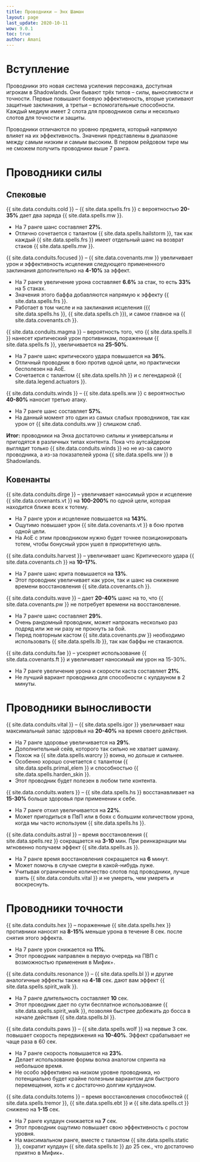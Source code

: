 ```yaml
---
title: Проводники – Энх Шаман
layout: page
last_update: 2020-10-11  
wow: 9.0.1
toc: true
author: Amani
---
```


# Вступление

Проводники это новая система усиления персонажа, доступная игрокам в Shadowlands. Они бывают трёх типов – силы, выносливости и точности. Первые повышают боевую эффективность, вторые усиливают защитные заклинания, а третьи – вспомогательные способности. Каждый медиум имеет 2 слота для проводников силы и несколько  слотов для точности и защиты.

Проводники отличаются по уровню предмета, который напрямую влияет на их эффективность. Значения представлены в диапазоне между самым низким и самым высоким. В первом рейдовом тире мы не сможем получить проводники выше 7 ранга.

# Проводники силы

## Спековые

{{ site.data.conduits.cold }} – {{ site.data.spells.frs }} с вероятностью **20-35%** дает два заряда {{ site.data.spells.mw }}.

* На 7 ранге шанс составляет **27%**.  
* Отлично сочетается с талантом {{ site.data.spells.hailstorm }}, так как каждый {{ site.data.spells.frs }} имеет отдельный шанс на возврат стаков {{ site.data.spells.mw }}.  

{{ site.data.conduits.focused }} – {{ site.data.covenants.mw }} увеличивает урон и эффективность исцеления следующего примененного заклинания дополнительно на **4-10%** за эффект.

* На 7 ранге увеличение урона составляет **6.6%** за стак, то есть **33%** на 5 стаках.  
* Значения этого баффа добавляются напрямую к эффекту {{ site.data.spells.frs }}.  
* Работает в том числе и на заклинания исцеления ({{ site.data.spells.hs }}, {{ site.data.spells.ch }}), и самое главное на {{ site.data.covenants.ch }}.  

{{ site.data.conduits.magma }} – вероятность того, что {{ site.data.spells.ll }} нанесет критический урон противникам, пораженным {{ site.data.spells.fs }}, увеличивается на **25-50%**.

* На 7 ранге шанс критического удара повышается на **36%**.  
* Отличный проводник в бою против одной цели, но практически бесполезен на АоЕ.  
* Сочетается с талантом {{ site.data.spells.hh }} и с легендаркой {{ site.data.legend.actuators }}.

{{ site.data.conduits.winds }} –  {{ site.data.spells.ww }} с вероятностью **40-80%** наносит третью атаку.

* На 7 ранге шанс составляет **57%**.  
* На данный момент это один из самых слабых проводников, так как урон от {{ site.data.conduits.ww }} слишком слаб.  

**Итог:** проводники на Энха достаточно сильны и универсальны и пригодятся в различных типах контента. Пока что аутсайдером выглядит только {{ site.data.conduits.winds }} но не из-за самого проводника, а из-за показателей урона {{ site.data.spells.ww }} в Shadowlands.

## Ковенанты

{{ site.data.conduits.dirge }} – увеличивает наносимый урон и исцеление {{ site.data.covenants.vt }} на **100-200%** по одной цели, которая находится ближе всех к тотему.

* На 7 ранге урон и исцеление повышается на **143%**.  
* Ощутимо повышает урон {{ site.data.covenants.vt }} в бою против одной цели.  
* На АоЕ с этим проводником нужно будет точнее позиционировать тотем, чтобы бонусный урон ушел в приоритетную цель.  

{{ site.data.conduits.harvest }} – увеличивает шанс Критического удара {{ site.data.covenants.ch }} на **10-17%**.

* На 7 ранге шанс крита повышается на **13%**.  
* Этот проводник увеличивает как урон, так и шанс на снижение времени восстановления {{ site.data.covenants.ch }}.  

{{ site.data.conduits.wave }} – дает **20-40%** шанс на то, что {{ site.data.covenants.pw }} не потребует времени на восстановление.

* На 7 ранге шанс составляет **29%**.  
* Очень рандомный проводник, может напрокать несколько раз подряд или же ни разу не прокнуть за бой.  
* Перед повторным кастом {{ site.data.covenants.pw }} необходимо использовать {{ site.data.spells.lb }}, так как баффы не стакаются.  

{{ site.data.conduits.fae }} – ускоряет использование {{ site.data.covenants.ft }} и увеличивает наносимый им урон на 15-30%.

* На 7 ранге увеличение урона и скорости каста составляет **21%**.  
* Не лучший вариант проводника для способности с кулдауном в 2 минуты.  

# Проводники выносливости

{{ site.data.conduits.vital }} – {{ site.data.spells.igor }} увеличивает наш максимальный запас здоровья на **20-40%** на время своего действия.

* На 7 ранге здоровье увеличивается на **29%**.  
* Дополнительный сейв, которого так сильно не хватает шаману.  
* Похож на {{ site.data.spells.warcry }} воина, но дольше и сильнее.  
* Особенно хорошо сочетается с талантом {{ site.data.spells.primal_elem }} и способностью {{ site.data.spells.harden_skin }}.  
* Этот проводник будет полезен в любом типе контента.

{{ site.data.conduits.waters }} – {{ site.data.spells.hs }} восстанавливает на **15-30%** больше здоровья при применении к себе.

* На 7 ранге отхил увеличивается на **22%**.  
* Может пригодиться в ПвП или в боях с большим количеством урона, когда мы часто используем {{ site.data.spells.hs }}.

{{ site.data.conduits.astral }} – время восстановления {{ site.data.spells.rez }} сокращается на **3-10** мин. При реинкарнации мы мгновенно получаем эффект {{ site.data.spells.as }}.

* На 7 ранге время восстановления сокращается на **6** минут.  
* Может помочь в случае смерти в какой-нибудь луже.  
* Учитывая ограниченное количество слотов под проводники, лучше взять {{ site.data.conduits.vital }} и не умереть, чем умереть и воскреснуть.  

# Проводники точности

{{ site.data.conduits.hex }} – пораженные {{ site.data.spells.hex }} противники наносят на **8-15%** меньше урона в течение 8 сек. после снятия этого эффекта.

* На 7 ранге урон снижается на **11%**.  
* Этот проводник направлен в первую очередь на ПВП с возможностью применения в Мифик+.  

{{ site.data.conduits.resonance }} – {{ site.data.spells.bl }} и другие аналогичные эффекты также на **4-18** сек. дают вам эффект {{ site.data.spells.spirit_walk }}.

* На 7 ранге длительность составляет **10** сек.  
* Этот проводник дает по сути бесплатное использование {{ site.data.spells.spirit_walk }}, позволяя быстрее добежать до босса в начале действия {{ site.data.spells.bl }}.  

{{ site.data.conduits.paws }} – {{ site.data.spells.wolf }} на первые 3 сек. повышает скорость передвижения на **10-40%**. Эффект срабатывает не чаще раза в 60 сек.

* На 7 ранге скорость повышается на **23%**.  
* Делает использование формы волка аналогом спринта на небольшое время.  
* Не особо эффективно на низком уровне проводника, но потенциально будет крайне полезным вариантом для быстрого перемещения, хоть и с достаточно долгим кулдауном.  

{{ site.data.conduits.totems }} – время восстановления способностей {{ site.data.spells.tremor }}, {{ site.data.spells.ebt }} и {{ site.data.spells.ct }} снижено на **1-15** сек.

* На 7 ранге кулдаун снижается на **7** сек.  
* Этот проводник ощутимо повышает свою эффективность с ростом уровня.  
* На максимальном ранге, вместе с талантом {{ site.data.spells.static }}, сократит кулдаун {{ site.data.spells.tc }} до 25 сек., что достаточно приятно в Мифик+.
